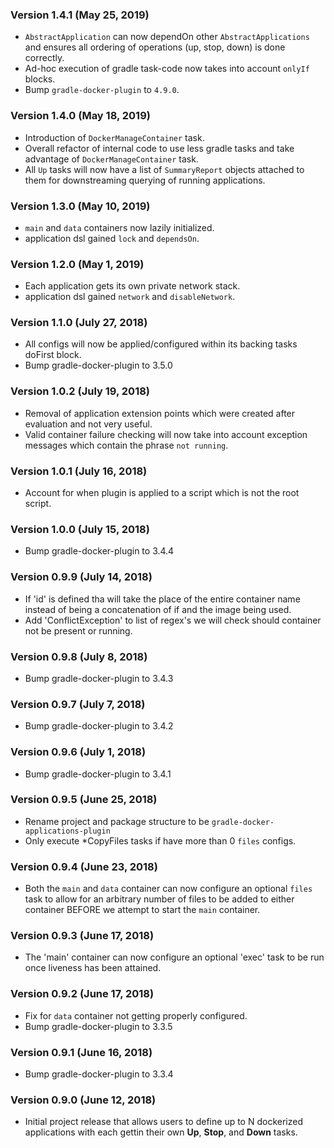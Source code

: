 ### Version 1.4.1 (May 25, 2019)
* `AbstractApplication` can now dependOn other `AbstractApplications` and ensures all ordering of operations (up, stop, down) is done correctly.
* Ad-hoc execution of gradle task-code now takes into account `onlyIf` blocks.
* Bump `gradle-docker-plugin` to `4.9.0`.

### Version 1.4.0 (May 18, 2019)
* Introduction of `DockerManageContainer` task.
* Overall refactor of internal code to use less gradle tasks and take advantage of `DockerManageContainer` task.
* All `Up` tasks will now have a list of `SummaryReport` objects attached to them for downstreaming querying of running applications.

### Version 1.3.0 (May 10, 2019)
* `main` and `data` containers now lazily initialized.
* application dsl gained `lock` and `dependsOn`.

### Version 1.2.0 (May 1, 2019)
* Each application gets its own private network stack.
* application dsl gained `network` and `disableNetwork`.

### Version 1.1.0 (July 27, 2018)
* All configs will now be applied/configured within its backing tasks doFirst block.
* Bump gradle-docker-plugin to 3.5.0

### Version 1.0.2 (July 19, 2018)
* Removal of application extension points which were created after evaluation and not very useful.
* Valid container failure checking will now take into account exception messages which contain the phrase `not running`.

### Version 1.0.1 (July 16, 2018)
* Account for when plugin is applied to a script which is not the root script.

### Version 1.0.0 (July 15, 2018)
* Bump gradle-docker-plugin to 3.4.4

### Version 0.9.9 (July 14, 2018)
* If 'id' is defined tha will take the place of the entire container name instead of being a concatenation of if and the image being used.
* Add 'ConflictException' to list of regex's we will check should container not be present or running.

### Version 0.9.8 (July 8, 2018)
* Bump gradle-docker-plugin to 3.4.3

### Version 0.9.7 (July 7, 2018)
* Bump gradle-docker-plugin to 3.4.2

### Version 0.9.6 (July 1, 2018)
* Bump gradle-docker-plugin to 3.4.1

### Version 0.9.5 (June 25, 2018)
* Rename project and package structure to be `gradle-docker-applications-plugin`
* Only execute *CopyFiles tasks if have more than 0 `files` configs.

### Version 0.9.4 (June 23, 2018)
* Both the `main` and `data` container can now configure an optional `files` task to allow for an arbitrary number of files
to be added to either container BEFORE we attempt to start the `main` container.

### Version 0.9.3 (June 17, 2018)
* The 'main' container can now configure an optional 'exec' task to be run once liveness has been attained.

### Version 0.9.2 (June 17, 2018)
* Fix for `data` container not getting properly configured.
* Bump gradle-docker-plugin to 3.3.5

### Version 0.9.1 (June 16, 2018)
* Bump gradle-docker-plugin to 3.3.4

### Version 0.9.0 (June 12, 2018)
* Initial project release that allows users to define up to N dockerized applications with each gettin their own **Up**, **Stop**, and **Down** tasks.
